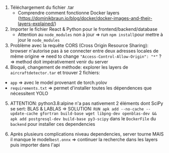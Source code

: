 1. Téléchargement du fichier .tar
   - Comprendre comment fonctionne Docker layers (https://dominikbraun.io/blog/docker/docker-images-and-their-layers-explained/)
2. Importer le fichier React & Python pour le frontend/backend/database
   - Attention au `node_modules` non à jour => run `npm install`pour mettre à jour le `node_modules`
3. Problème avec la requête CORS (Cross Origin Resource Sharing): browser n'autorise pas à se connecter entre deux adresses locales de même origine => need to change `"Access-Control-Allow-Origin": "*"` ?
   => method doit impérativement venir du server
4. Bloqué, changement de méthode: explorer les layers de `aircraftdetector.tar` et trouver 2 fichiers:

- `app` => avec le model provenant de torch.yolov
- `requirements.txt` => permet d'installer toutes les dépendences que nécessitent YOLO

5. ATTENTION: python3.8:alpine n'a pas nativement 2 éléments dont SciPy se sert: BLAS & LABLAS
   => SOLUTION: `RUN apk add --no-cache --update-cache gfortran build-base wget libpng-dev openblas-dev && apk add postgresql-dev build-base py3-scipy` dans le `DockerFile` du `backend` pour installer ces dependencies

6. Après plusieurs complications niveau dependencies, server tourne MAIS il manque le model`best.onnx`
   => continuer la recherche dans les layers puis importer dans l'api
